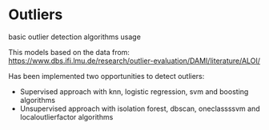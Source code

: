 # Outliers
basic outlier detection algorithms usage

This models based on the data from: https://www.dbs.ifi.lmu.de/research/outlier-evaluation/DAMI/literature/ALOI/

Has been implemented two opportunities to detect outliers:
- Supervised approach with knn, logistic regression, svm and boosting algorithms
- Unsupervised approach with isolation forest, dbscan, oneclassssvm and localoutlierfactor algorithms
